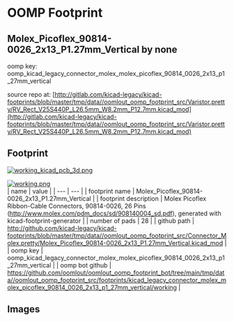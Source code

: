 # OOMP Footprint  
## Molex_Picoflex_90814-0026_2x13_P1.27mm_Vertical  by none  
  
oomp key: oomp_kicad_legacy_connector_molex_molex_picoflex_90814_0026_2x13_p1_27mm_vertical  
  
source repo at: [http://gitlab.com/kicad-legacy/kicad-footprints/blob/master/tmp/data//oomlout_oomp_footprint_src/Varistor.pretty/RV_Rect_V25S440P_L26.5mm_W8.2mm_P12.7mm.kicad_mod](http://gitlab.com/kicad-legacy/kicad-footprints/blob/master/tmp/data//oomlout_oomp_footprint_src/Varistor.pretty/RV_Rect_V25S440P_L26.5mm_W8.2mm_P12.7mm.kicad_mod)  
## Footprint  
  
[![working_kicad_pcb_3d.png](working_kicad_pcb_3d_600.png)](working_kicad_pcb_3d.png)  
  
[![working.png](working_600.png)](working.png)  
| name | value | 
| --- | --- | 
| footprint name | Molex_Picoflex_90814-0026_2x13_P1.27mm_Vertical | 
| footprint description | Molex Picoflex Ribbon-Cable Connectors, 90814-0026, 26 Pins (http://www.molex.com/pdm_docs/sd/908140004_sd.pdf), generated with kicad-footprint-generator | 
| number of pads | 28 | 
| github path | http://github.com/kicad-legacy/kicad-footprints/blob/master/tmp/data//oomlout_oomp_footprint_src/Connector_Molex.pretty/Molex_Picoflex_90814-0026_2x13_P1.27mm_Vertical.kicad_mod | 
| oomp key | oomp_kicad_legacy_connector_molex_molex_picoflex_90814_0026_2x13_p1_27mm_vertical | 
| oomp bot github | https://github.com/oomlout/oomlout_oomp_footprint_bot/tree/main/tmp/data//oomlout_oomp_footprint_src/footprints/kicad_legacy_connector_molex_molex_picoflex_90814_0026_2x13_p1_27mm_vertical/working | 
## Images  
